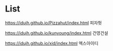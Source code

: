 # List
https://idujh.github.io/Pizzahut/index.html 피자헛

https://idujh.github.io/kunyoung/index.html 건영건설

https://idujh.github.io/xid/index.html 엑스아이디
